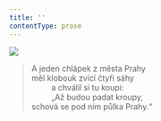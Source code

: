 ```yaml
---
title: ''
contentType: prose
---
```


![](../Images/080.jpg)

> A jeden chlápek z města Prahy  
> měl klobouk zvící čtyři sáhy  
>          a chválil si tu koupi:  
>          „Až budou padat kroupy,  
> schová se pod ním půlka Prahy.“
